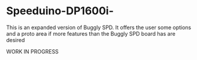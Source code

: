 # Speeduino-DP1600i-
This is an expanded version of Buggly SPD. It offers the user some options and a proto area if more features than the Buggly SPD board has are desired

WORK IN PROGRESS
